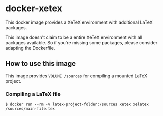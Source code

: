# docker-xetex

This docker image provides a XeTeX environment with additional LaTeX packages.

This image doesn't claim to be a entire XeTeX environment with all packages available.
So if you're missing some packages, please consider adapting the Dockerfile.

## How to use this image

This image provides `VOLUME /sources` for compiling a mounted LaTeX project.

### Compiling a LaTeX file

```
$ docker run --rm -v latex-project-folder:/sources xetex xelatex /sources/main-file.tex
```

